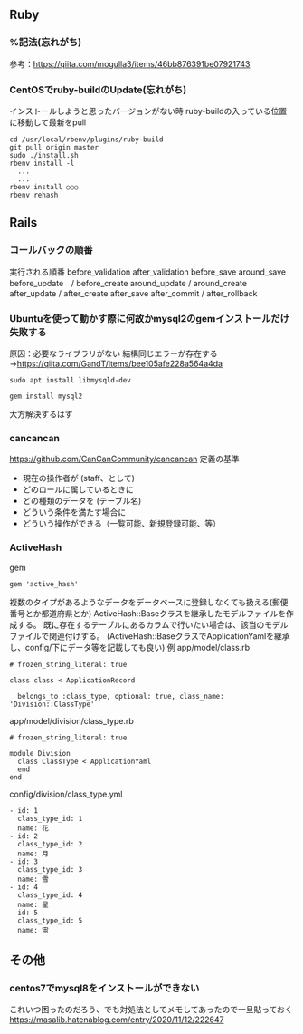 ## Ruby
### %記法(忘れがち)
参考：https://qiita.com/mogulla3/items/46bb876391be07921743
### CentOSでruby-buildのUpdate(忘れがち)
インストールしようと思ったバージョンがない時
ruby-buildの入っている位置に移動して最新をpull
```
cd /usr/local/rbenv/plugins/ruby-build
git pull origin master
sudo ./install.sh
rbenv install -l
  ...
  ...
rbenv install ○○○
rbenv rehash
```
## Rails
### コールバックの順番
実行される順番
before_validation
after_validation
before_save
around_save
before_update　/ before_create
around_update / around_create
after_update / after_create
after_save
after_commit / after_rollback

### Ubuntuを使って動かす際に何故かmysql2のgemインストールだけ失敗する
原因：必要なライブラリがない
結構同じエラーが存在する→https://qiita.com/GandT/items/bee105afe228a564a4da
```
sudo apt install libmysqld-dev
```
```
gem install mysql2
```
大方解決するはず
### cancancan
https://github.com/CanCanCommunity/cancancan
定義の基準
- 現在の操作者が (staff、として)
- どのロールに属しているときに
- どの種類のデータを (テーブル名)
- どういう条件を満たす場合に
- どういう操作ができる（一覧可能、新規登録可能、等）
### ActiveHash
gem
```
gem 'active_hash'
```
複数のタイプがあるようなデータをデータベースに登録しなくても扱える(郵便番号とか都道府県とか)
ActiveHash::Baseクラスを継承したモデルファイルを作成する。
既に存在するテーブルにあるカラムで行いたい場合は、該当のモデルファイルで関連付けする。
(ActiveHash::BaseクラスでApplicationYamlを継承し、config/下にデータ等を記載しても良い)
例
app/model/class.rb
```
# frozen_string_literal: true

class class < ApplicationRecord

  belongs_to :class_type, optional: true, class_name: 'Division::ClassType'
```
app/model/division/class_type.rb
```
# frozen_string_literal: true

module Division
  class ClassType < ApplicationYaml
  end
end
```
config/division/class_type.yml
```
- id: 1
  class_type_id: 1
  name: 花
- id: 2
  class_type_id: 2
  name: 月
- id: 3
  class_type_id: 3
  name: 雪
- id: 4
  class_type_id: 4
  name: 星
- id: 5
  class_type_id: 5
  name: 宙
```

## その他
### centos7でmysql8をインストールができない
これいつ困ったのだろう、でも対処法としてメモしてあったので一旦貼っておく
https://masalib.hatenablog.com/entry/2020/11/12/222647
